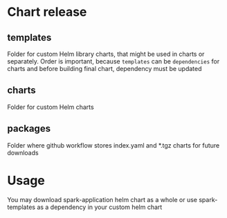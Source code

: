 # Chart release

## templates

Folder for custom Helm library charts, that might be used in charts or separately.
Order is important, because `templates` can be `dependencies` for charts and before building final chart, dependency must be updated

## charts

Folder for custom Helm charts

## packages

Folder where github workflow stores index.yaml and *.tgz charts for future downloads


# Usage

You may download spark-application helm chart as a whole or use spark-templates as a dependency in your custom helm chart